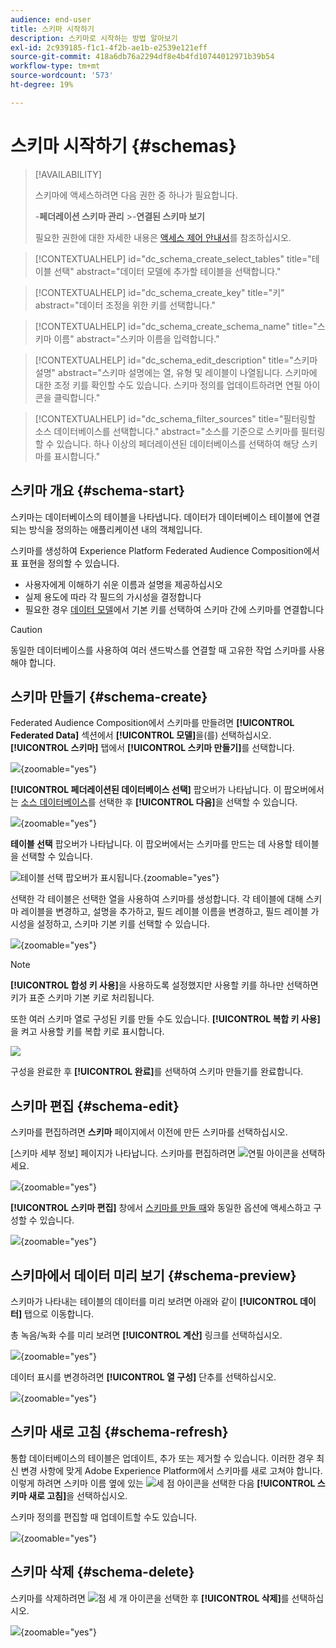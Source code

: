 ```yaml
---
audience: end-user
title: 스키마 시작하기
description: 스키마로 시작하는 방법 알아보기
exl-id: 2c939185-f1c1-4f2b-ae1b-e2539e121eff
source-git-commit: 418a6db76a2294df8e4b4fd10744012971b39b54
workflow-type: tm+mt
source-wordcount: '573'
ht-degree: 19%

---
```


# 스키마 시작하기 {#schemas}

>[!AVAILABILITY]
>
>스키마에 액세스하려면 다음 권한 중 하나가 필요합니다.
>
>-**페더레이션 스키마 관리**
>&#x200B;>-**연결된 스키마 보기**
>
>필요한 권한에 대한 자세한 내용은 [액세스 제어 안내서](/help/governance-privacy-security/access-control.md)를 참조하십시오.

>[!CONTEXTUALHELP]
>id="dc_schema_create_select_tables"
>title="테이블 선택"
>abstract="데이터 모델에 추가할 테이블을 선택합니다."

>[!CONTEXTUALHELP]
>id="dc_schema_create_key"
>title="키"
>abstract="데이터 조정을 위한 키를 선택합니다."

>[!CONTEXTUALHELP]
>id="dc_schema_create_schema_name"
>title="스키마 이름"
>abstract="스키마 이름을 입력합니다."

>[!CONTEXTUALHELP]
>id="dc_schema_edit_description"
>title="스키마 설명"
>abstract="스키마 설명에는 열, 유형 및 레이블이 나열됩니다. 스키마에 대한 조정 키를 확인할 수도 있습니다. 스키마 정의를 업데이트하려면 연필 아이콘을 클릭합니다."

>[!CONTEXTUALHELP]
>id="dc_schema_filter_sources"
>title="필터링할 소스 데이터베이스를 선택합니다."
>abstract="소스를 기준으로 스키마를 필터링할 수 있습니다. 하나 이상의 페더레이션된 데이터베이스를 선택하여 해당 스키마를 표시합니다."

## 스키마 개요 {#schema-start}

스키마는 데이터베이스의 테이블을 나타냅니다. 데이터가 데이터베이스 테이블에 연결되는 방식을 정의하는 애플리케이션 내의 객체입니다.

스키마를 생성하여 Experience Platform Federated Audience Composition에서 표 표현을 정의할 수 있습니다.

* 사용자에게 이해하기 쉬운 이름과 설명을 제공하십시오
* 실제 용도에 따라 각 필드의 가시성을 결정합니다
* 필요한 경우 [데이터 모델](../data-management/gs-models.md#data-model-start)에서 기본 키를 선택하여 스키마 간에 스키마를 연결합니다

>[!CAUTION]
>
>동일한 데이터베이스를 사용하여 여러 샌드박스를 연결할 때 고유한 작업 스키마를 사용해야 합니다.

## 스키마 만들기 {#schema-create}

Federated Audience Composition에서 스키마를 만들려면 **[!UICONTROL Federated Data]** 섹션에서 **[!UICONTROL 모델]**&#x200B;을(를) 선택하십시오. **[!UICONTROL 스키마]** 탭에서 **[!UICONTROL 스키마 만들기]**&#x200B;를 선택합니다.

![](assets/schema_create.png){zoomable="yes"}

**[!UICONTROL 페더레이션된 데이터베이스 선택]** 팝오버가 나타납니다. 이 팝오버에서는 [소스 데이터베이스](/help/connections/home.md)를 선택한 후 **[!UICONTROL 다음]**&#x200B;을 선택할 수 있습니다.


![](assets/schema_tables.png){zoomable="yes"}

**테이블 선택** 팝오버가 나타납니다. 이 팝오버에서는 스키마를 만드는 데 사용할 테이블을 선택할 수 있습니다.

![테이블 선택 팝오버가 표시됩니다.](assets/select-table.png){zoomable="yes"}

선택한 각 테이블은 선택한 열을 사용하여 스키마를 생성합니다. 각 테이블에 대해 스키마 레이블을 변경하고, 설명을 추가하고, 필드 레이블 이름을 변경하고, 필드 레이블 가시성을 설정하고, 스키마 기본 키를 선택할 수 있습니다.

![](assets/schema_fields.png){zoomable="yes"}

>[!NOTE]
>
>**[!UICONTROL 합성 키 사용]**&#x200B;을 사용하도록 설정했지만 사용할 키를 하나만 선택하면 키가 표준 스키마 기본 키로 처리됩니다.

또한 여러 스키마 열로 구성된 키를 만들 수도 있습니다. **[!UICONTROL 복합 키 사용]**&#x200B;을 켜고 사용할 키를 복합 키로 표시합니다.

![](assets/composite-key.png)

구성을 완료한 후 **[!UICONTROL 완료]**&#x200B;를 선택하여 스키마 만들기를 완료합니다.

## 스키마 편집 {#schema-edit}

스키마를 편집하려면 **스키마** 페이지에서 이전에 만든 스키마를 선택하십시오.

[스키마 세부 정보] 페이지가 나타납니다. 스키마를 편집하려면 ![연필 아이콘](/help/assets/icons/edit.png)을 선택하세요.

![](assets/schema_edit.png){zoomable="yes"}

**[!UICONTROL 스키마 편집]** 창에서 [스키마를 만들 때](#schema-create)와 동일한 옵션에 액세스하고 구성할 수 있습니다.

![](assets/schema_edit_orders.png){zoomable="yes"}

## 스키마에서 데이터 미리 보기 {#schema-preview}

스키마가 나타내는 테이블의 데이터를 미리 보려면 아래와 같이 **[!UICONTROL 데이터]** 탭으로 이동합니다.

총 녹음/녹화 수를 미리 보려면 **[!UICONTROL 계산]** 링크를 선택하십시오.

![](assets/schema_data.png){zoomable="yes"}

데이터 표시를 변경하려면 **[!UICONTROL 열 구성]** 단추를 선택하십시오.

![](assets/schema_columns.png){zoomable="yes"}

## 스키마 새로 고침 {#schema-refresh}

통합 데이터베이스의 테이블은 업데이트, 추가 또는 제거할 수 있습니다. 이러한 경우 최신 변경 사항에 맞게 Adobe Experience Platform에서 스키마를 새로 고쳐야 합니다. 이렇게 하려면 스키마 이름 옆에 있는 ![세 점 아이콘](/help/assets/icons/more.png)을 선택한 다음 **[!UICONTROL 스키마 새로 고침]**&#x200B;을 선택하십시오.

스키마 정의를 편집할 때 업데이트할 수도 있습니다.

![](assets/schema_refresh.png){zoomable="yes"}

## 스키마 삭제 {#schema-delete}

스키마를 삭제하려면 ![점 세 개 아이콘](/help/assets/icons/more.png)을 선택한 후 **[!UICONTROL 삭제]**&#x200B;를 선택하십시오.

![](assets/schema_delete.png){zoomable="yes"}
